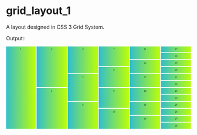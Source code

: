 # grid_layout_1
A layout designed in CSS 3 Grid System.

Output::

![Preview of Layout](https://github.com/VaibhaviKhachane/grid_layout_1/blob/main/preview_grid_layout_1.png?raw=true)
